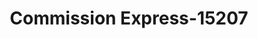 ---
f_zip-code: 33431
f_state-code: FL
title: Commission Express-15207
f_phone: 561-988-2570
f_city-only: Boca Raton
f_address: 1900 Nw Corporate Blvd Ste 400 Boca Raton
f_location-unique-id: '15207'
slug: commission-express-15207
updated-on: '2024-05-30T13:46:58.046Z'
created-on: '2024-05-30T13:36:59.803Z'
published-on: '2024-05-30T13:54:32.469Z'
f_city-state: cms/city/boca-raton-fl.md
f_company: cms/company/commission-express.md
f_state: cms/state/florida.md
layout: '[payday-loan].html'
tags: payday-loan
---